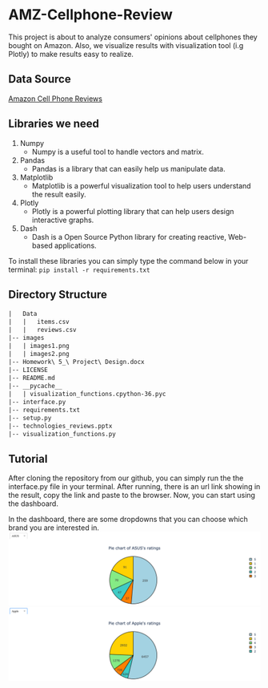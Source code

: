 # AMZ-Cellphone-Review

This project is about to analyze consumers' opinions about cellphones they bought on Amazon.
Also, we visualize results with visualization tool (i.g Plotly) to make results easy to realize.

## Data Source

[Amazon Cell Phone Reviews](https://www.kaggle.com/grikomsn/amazon-cell-phones-reviews)

## Libraries we need

1. Numpy
    - Numpy is a useful tool to handle vectors and matrix.
2. Pandas
    - Pandas is a library that can easily help us manipulate data.
3. Matplotlib
    - Matplotlib is a powerful visualization tool to help users understand the result easily.
4. Plotly
    - Plotly is a powerful plotting library that can help users design interactive graphs.
5. Dash
    - Dash is a Open Source Python library for creating reactive, Web-based applications.

To install these libraries you can simply type the command below in your terminal:
`pip install -r requirements.txt`

## Directory Structure
```
|   Data
|   |   items.csv
|   |   reviews.csv
|-- images
|   | images1.png
|   | images2.png
|-- Homework\ 5_\ Project\ Design.docx
|-- LICENSE
|-- README.md
|-- __pycache__
|   | visualization_functions.cpython-36.pyc
|-- interface.py
|-- requirements.txt
|-- setup.py
|-- technologies_reviews.pptx
|-- visualization_functions.py
```

## Tutorial
After cloning the repository from our github, you can simply run the the interface.py file in your
terminal. After running, there is an url link showing in the result, copy the link and paste to the 
browser. Now, you can start using the dashboard.

In the dashboard, there are some dropdowns that you can choose which brand you are interested in.
![Tutorial](https://github.com/cycnc35/AMZ-Cellphone-Review/blob/master/images/image1.png)
![Tutorial](https://github.com/cycnc35/AMZ-Cellphone-Review/blob/master/images/image2.png)